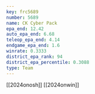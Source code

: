 ```yaml
---
key: frc5689
number: 5689
name: CK Cyber Pack
epa_end: 12.42
auto_epa_end: 6.68
teleop_epa_end: 4.14
endgame_epa_end: 1.6
winrate: 0.3333
district_epa_rank: 94
district_epa_percentile: 0.3088
type: Team
---
```

[[2024onosh]]
[[2024onwin]]
